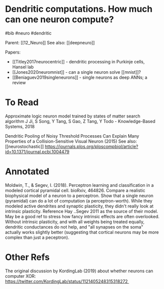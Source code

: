 # Dendritic computations. How much can one neuron compute?

#bib #neuro #dendritic

Parent: [[12_Neuro]]
See also: [[deepneuro]]

Papers:
* [[Titley2017neurocentric]] - dendritic processing in Purkinje cells, Hansel lab
* [[Jones2020neuromnist]] - can a single neuron solve [[mnist]]?
* [[Beniaguev2019singleneurons]] - single neurons as deep ANNs; a review

# To Read

Approximate logic neuron model trained by states of matter search algorithm
J Ji, S Song, Y Tang, S Gao, Z Tang, Y Todo - Knowledge-Based Systems, 2018

Dendritic Pooling of Noisy Threshold Processes Can Explain Many Properties of a Collision-Sensitive Visual Neuron (2015) See also: [[neurostochastic]]
https://journals.plos.org/ploscompbiol/article?id=10.1371/journal.pcbi.1004479

# Annotated

Moldwin, T., & Segev, I. (2018). Perceptron learning and classification in a modeled cortical pyramidal cell. bioRxiv, 464826.
Compare a realistic biophysical model of a neuron to a perceptron. Show that a single neuron (pyramidal) can do a lot of computation (a perceptron-worth). While they modeled active dendrites and synaptic plasticity, they didn't really look at intrinsic plasticity. Reference Hay ..Segev 2011 as the source of their model. May be a good ref to stress how fancy intrinsic effects are often overlooked. Without intrinsic plasticity, and with all weights being treated equally, dendritic conductances do not help, and "all synapses on the soma" actually works slightly better (suggesting that cortical neurons may be more complex than just a peceptron).

# Other Refs

The original discussion by KordingLab (2019) about whether neurons can computer XOR:
https://twitter.com/KordingLab/status/1121405248315318272 